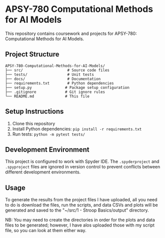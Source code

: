 # APSY-780 Computational Methods for AI Models

This repository contains coursework and projects for APSY-780: Computational Methods for AI Models.

## Project Structure

```
APSY-780-Computational-Methods-for-AI-Models/
├── src/                    # Source code files
├── tests/                  # Unit tests
├── docs/                   # Documentation
├── requirements.txt        # Python dependencies
├── setup.py               # Package setup configuration
├── .gitignore             # Git ignore rules
└── README.md              # This file
```

## Setup Instructions

1. Clone this repository
2. Install Python dependencies: `pip install -r requirements.txt`
3. Run tests: `python -m pytest tests/`

## Development Environment

This project is configured to work with Spyder IDE. The `.spyderproject` and `.spyproject` files are ignored in version control to prevent conflicts between different development environments.

## Usage

To generate the results from the project files I have uploaded, all you need to do is download the files, run the scripts, and data CSVs and plots will be generated and saved to the "~/src/1 - Stroop Basics/output" directory.

NB: You may need to create the directories in order for the plots and data files to be generated; however, I have alos uploaded those with my script file, so you can look at them either way.
